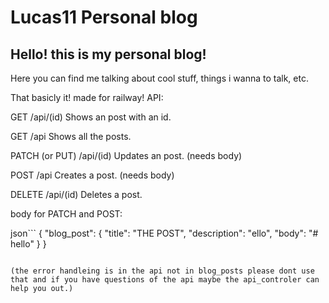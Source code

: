# Lucas11 Personal blog

## Hello! this is my personal blog!

Here you can find me talking about cool stuff, things i wanna to talk, etc.

That basicly it! made for railway!
API:

GET /api/(id) Shows an post with an id.

GET /api Shows all the posts.

PATCH (or PUT) /api/(id) Updates an post. (needs body)

POST /api Creates a post. (needs body)

DELETE /api/(id) Deletes a post.

body for PATCH and POST:

json```
{
  "blog_post": {
    "title": "THE POST",
    "description": "ello",
    "body": "# hello"
  }
}
```

(the error handleing is in the api not in blog_posts please dont use that and if you have questions of the api maybe the api_controler can help you out.)
